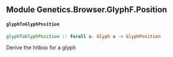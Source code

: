## Module Genetics.Browser.GlyphF.Position

#### `glyphToGlyphPosition`

``` purescript
glyphToGlyphPosition :: forall a. Glyph a -> GlyphPosition
```

Derive the hitbox for a glyph


